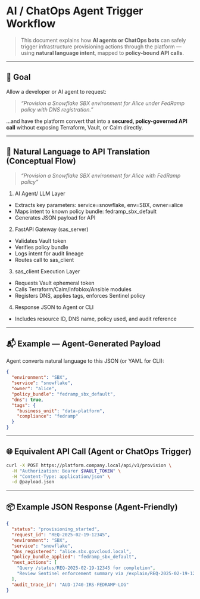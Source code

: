# AI / ChatOps Agent Trigger Workflow

> This document explains how **AI agents or ChatOps bots** can safely trigger infrastructure provisioning actions through the platform — using **natural language intent**, mapped to **policy-bound API calls**.

---

## 🎯 Goal

Allow a developer or AI agent to request:

> _“Provision a Snowflake SBX environment for Alice under FedRamp policy with DNS registration.”_

…and have the platform convert that into a **secured, policy-governed API call** without exposing Terraform, Vault, or Calm directly.

---

## 🧠 Natural Language to API Translation (Conceptual Flow)

 > _“Provision a Snowflake SBX environment for Alice with FedRamp policy”_

1. AI Agent/ LLM Layer
- Extracts key parameters: service=snowflake, env=SBX, owner=alice
- Maps intent to known policy bundle: fedramp_sbx_default
- Generates JSON payload for API

2. FastAPI Gateway (sas_server)
- Validates Vault token
- Verifies policy bundle
- Logs intent for audit lineage
- Routes call to sas_client

3. sas_client Execution Layer
- Requests Vault ephemeral token
- Calls Terraform/Calm/Infoblox/Ansible modules
- Registers DNS, applies tags, enforces Sentinel policy

4. Response JSON to Agent or CLI
- Includes resource ID, DNS name, policy used, and audit reference

---

## 📬 Example — Agent-Generated Payload

Agent converts natural language to this JSON (or YAML for CLI):

```json
{
  "environment": "SBX",
  "service": "snowflake",
  "owner": "alice",
  "policy_bundle": "fedramp_sbx_default",
  "dns": true,
  "tags": {
    "business_unit": "data-platform",
    "compliance": "fedramp"
  }
}
```

---

## 🌐 Equivalent API Call (Agent or ChatOps Trigger)

```bash
curl -X POST https://platform.company.local/api/v1/provision \
  -H "Authorization: Bearer $VAULT_TOKEN" \
  -H "Content-Type: application/json" \
  -d @payload.json
```

---

## 📦 Example JSON Response (Agent-Friendly)
```json
{
  "status": "provisioning_started",
  "request_id": "REQ-2025-02-19-12345",
  "environment": "SBX",
  "service": "snowflake",
  "dns_registered": "alice.sbx.govcloud.local",
  "policy_bundle_applied": "fedramp_sbx_default",
  "next_actions": [
    "Query /status/REQ-2025-02-19-12345 for completion",
    "Review Sentinel enforcement summary via /explain/REQ-2025-02-19-12345"
  ],
  "audit_trace_id": "AUD-1740-IRS-FEDRAMP-LOG"
}
```

